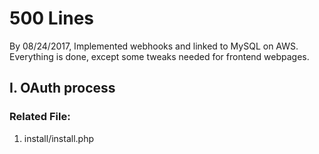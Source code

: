 # 500 Lines
 By 08/24/2017, Implemented webhooks and linked to MySQL on AWS. Everything is done, except some tweaks needed for frontend webpages.



 ## I. OAuth process
 ### Related File:
   1. install/install.php
   
